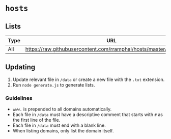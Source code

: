 # `hosts`

## Lists

Type | URL
---- | ---
All  | https://raw.githubusercontent.com/rramphal/hosts/master/lists/blacklist

## Updating

1. Update relevant file in `/data` or create a new file with the `.txt` extension.
2. Run `node generate.js` to generate lists.

### Guidelines

* `www.` is prepended to all domains automatically.
* Each file in `/data` must have a descriptive comment that starts with `#` as the first line of the file.
* Each file in `/data` must end with a blank line.
* When listing domains, only list the domain itself.
